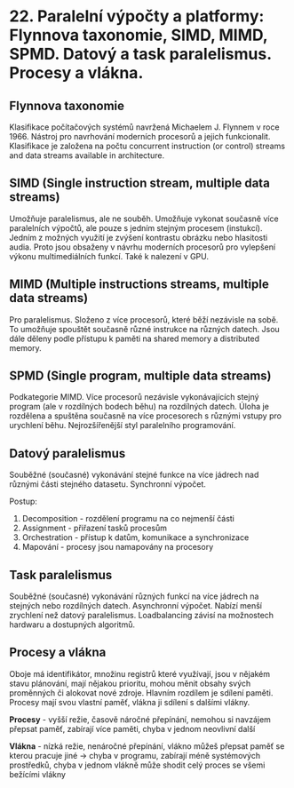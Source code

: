 # 22. Paralelní výpočty a platformy: Flynnova taxonomie, SIMD, MIMD, SPMD. Datový a task paralelismus. Procesy a vlákna.

## Flynnova taxonomie
Klasifikace počítačových systémů navržená Michaelem J. Flynnem v roce 1966. Nástroj pro navrhování moderních
procesorů a jejich funkcionalit. Klasifikace je založena na počtu concurrent instruction (or control) streams and data
streams available in architecture.

## SIMD (Single instruction stream, multiple data streams)
Umožňuje paralelismus, ale ne souběh. Umožňuje vykonat současně více paralelních výpočtů, ale pouze s jedním
stejným procesem (instukcí). Jedním z možných využití je zvýšení kontrastu obrázku nebo hlasitosti audia. Proto jsou
obsaženy v návrhu moderních procesorů pro vylepšení výkonu multimediálních funkcí. Také k nalezení v GPU.

## MIMD (Multiple instructions streams, multiple data streams)
Pro paralelismus. Složeno z více procesorů, které běží nezávisle na sobě. To umožňuje spouštět současně různé
instrukce na různých datech. Jsou dále děleny podle přístupu k paměti na shared memory a distributed memory.

## SPMD (Single program, multiple data streams)
Podkategorie MIMD. Více procesorů nezávisle vykonávajících stejný program (ale v rozdílných bodech běhu) na
rozdílných datech. Úloha je rozdělena a spuštěna současně na více procesorech s různými vstupy pro urychlení běhu.
Nejrozšířenější styl paralelního programování.

## Datový paralelismus
Souběžné (současné) vykonávání stejné funkce na více jádrech nad různými části stejného datasetu. Synchronní
výpočet.

Postup:
1. Decomposition - rozdělení programu na co nejmenší části
2. Assignment - přiřazení tasků procesům
3. Orchestration - přístup k datům, komunikace a synchronizace
4. Mapování - procesy jsou namapovány na procesory

## Task paralelismus
Souběžné (současné) vykonávání různých funkcí na více jádrech na stejných nebo rozdílných datech. Asynchronní
výpočet. Nabízí menší zrychlení než datový paralelismus. Loadbalancing závisí na možnostech hardwaru a dostupných
algoritmů.

## Procesy a vlákna
Oboje má identifikátor, množinu registrů které využívají, jsou v nějakém stavu plánování, mají nějakou prioritu, mohou
měnit obsahy svých proměnných či alokovat nové zdroje.
Hlavním rozdílem je sdílení paměti. Procesy mají svou vlastní paměť, vlákna ji sdílení s dalšími vlákny.

**Procesy** - vyšší režie, časově náročné přepínání, nemohou si navzájem přepsat paměť, zabírají více paměti, chyba v
jednom neovlivní další

**Vlákna** - nízká režie, nenáročné přepínání, vlákno můžeš přepsat paměť se kterou pracuje jiné -> chyba v programu,
zabírají méně systémových prostředků, chyba v jednom vlákně může shodit celý proces se všemi bežícími vlákny
